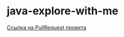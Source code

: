 # java-explore-with-me
[Ссылка на PullRequest проекта](https://github.com/Leibnitz80/java-explore-with-me/pull/6)

